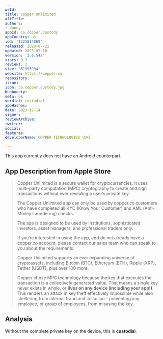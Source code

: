 ```yaml
---
wsId: 
title: Copper Unlimited
altTitle: 
authors:
- danny
appId: co.copper.custody
appCountry: us
idd: '1521814069'
released: 2020-07-21
updated: 2025-02-10
version: '2.6.542'
stars: 3.7
reviews: 3
size: '61993984'
website: https://copper.co
repository: 
issue: 
icon: co.copper.custody.jpg
bugbounty: 
meta: ok
verdict: custodial
appHashes: 
date: 2023-12-14
signer: 
reviewArchive: 
twitter: 
social: 
features: 
developerName: COPPER TECHNOLOGIES (UK)

---
```


This app currently does not have an Android counterpart.

## App Description from Apple Store

> Copper Unlimited is a secure wallet for cryptocurrencies. It uses multi-party computation (MPC) cryptography to create and sign transactions without ever revealing a user’s private key.
>
> The Copper Unlimited app can only be used by copper.co customers who have completed all KYC (Know Your Customer) and AML (Anti-Money Laundering) checks.
>
> The app is designed to be used by institutions, sophisticated investors, asset managers, and professional traders only.
>
> If you’re interested in using the app, and do not already have a copper.co account, please contact our sales team who can speak to you about the requirements.
>
> Copper Unlimited supports an ever expanding universe of cryptoassets, including Bitcoin (BTC), Ethereum (ETH), Ripple (XRP), Tether (USDT), plus over 100 more.
>
> Copper chose MPC technology because the key that executes the transaction is a collectively generated value. That means a single key never exists in whole, or **lives on any device (including your app!)**. This renders an attack in key theft effectively impossible while also sheltering from internal fraud and collusion – preventing any employee, or group of employees, from misusing the key.

## Analysis 

Without the complete private key on the device, this is **custodial**.
